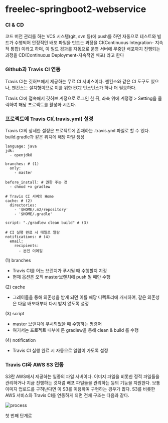 # freelec-springboot2-webservice


### CI & CD
코드 버전 관리를 하는 VCS 시스템(git, svn 등)에 push를 하면 자동으로 테스트와 빌드가 수행되어 안정적인 배포 파일을 만드는 과정을 CI(Continuous Integration- 지속적 통합) 이라고 하며, 이 빌드 경과를 자동으로 운영 서버에 무중단 배포까지 진행되는 과정을 CD(Continuous Deployment-지속적인 배포) 라고 한다

### Github과 Travis CI 연동
Travis CI는 깃허브에서 제공하는 무료 CI 서비스이다. 젠킨스와 같은 CI 도구도 있으나, 젠킨스는 설치형이므로 이를 위한 EC2 인스턴스가 하나 더 필요하다.

Travis CI에 접속해서 깃허브 계정으로 로그인 한 뒤, 좌측 위에 계정명 > Setting을 클릭하여 해당 프로젝트를 활성화 시킨다.

### 프로젝트에 Travis CI(.travis.yml) 설정
Travis CI의 상세한 설정은 프로젝트에 존재하는 .travis.yml 파일로 할 수 있다. build.gradle과 같은 위치에 해당 파일 생성

```
language: java
jdk:
  - openjdk8

branches: # (1)
  only:
    - master

before_install: # 권한 주는 것
  - chmod +x gradlew

# Travis CI 서버의 Home
cache: # (2)
  directories:
    - '$HOME/.m2/repository'
    - '$HOME/.gradle'

script: "./gradlew clean build" # (3)

# CI 실행 완료 시 메일로 알람
notifications: # (4)
  email:
    recipients:
      - 본인 이메일
```
(1) branches
- Travis CI를 어느 브랜치가 푸시될 때 수행할지 지정
- 현재 옵션은 오직 master브랜치에 push 될 때만 수행

(2) cache
- 그레이들을 통해 의존성을 받게 되면 이를 해당 디렉토리에 캐시하여, 같은 의존성은 다음 배포때부터 다시 받지 않도록 설정

(3) script
- master 브랜치에 푸시되었을 때 수행하는 명령어
- 여기서는 프로젝트 내부에 둔 gradlew을 통해 clean & build 를 수행

(4) notification
- Travis CI 실행 완료 시 자동으로 알람이 가도록 설정

### Travis CI와 AWS S3 연동
S3란 AWS에서 제공하는 일종의 파일 서버이다. 이미지 파일을 비롯한 정적 파일들을 관리하거나 지금 진행하는 것처럼 배포 파일들을 관리하는 등의 기능을 지원한다. 보통 이미지 업로드를 구혀난다면 이 S3를 이용하여 구현하는 경우가 많다. S3를 비롯한 AWS 서비스와 Travis CI를 연동하게 되면 전체 구조는 다음과 같다. 

![process](https://user-images.githubusercontent.com/57219160/90869301-fcac2980-e3d2-11ea-98f9-f587f1726902.png)

첫 번째 단계로 
